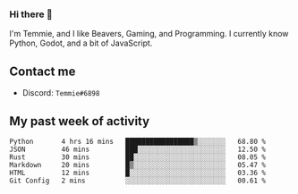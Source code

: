 ### Hi there 👋
I'm Temmie, and I like Beavers, Gaming, and Programming. I currently know Python, Godot, and a bit of JavaScript.

## Contact me
* Discord: `Temmie#6898`

## My past week of activity
<!--START_SECTION:waka-->

```text
Python       4 hrs 16 mins   █████████████████▒░░░░░░░   68.80 %
JSON         46 mins         ███░░░░░░░░░░░░░░░░░░░░░░   12.50 %
Rust         30 mins         ██░░░░░░░░░░░░░░░░░░░░░░░   08.05 %
Markdown     20 mins         █▒░░░░░░░░░░░░░░░░░░░░░░░   05.47 %
HTML         12 mins         █░░░░░░░░░░░░░░░░░░░░░░░░   03.36 %
Git Config   2 mins          ░░░░░░░░░░░░░░░░░░░░░░░░░   00.61 %
```

<!--END_SECTION:waka-->
